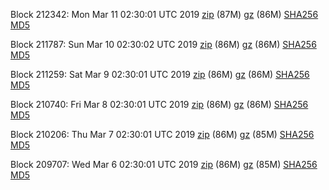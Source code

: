Block 212342: Mon Mar 11 02:30:01 UTC 2019 [zip](https://files.01coin.io/mainnet/2019-03-11/bootstrap.dat.zip) (87M) [gz](https://files.01coin.io/mainnet/2019-03-11/bootstrap.dat.tar.gz) (86M) [SHA256](https://files.01coin.io/mainnet/2019-03-11/sha256.txt) [MD5](https://files.01coin.io/mainnet/2019-03-11/md5.txt)

Block 211787: Sun Mar 10 02:30:02 UTC 2019 [zip](https://files.01coin.io/mainnet/2019-03-10/bootstrap.dat.zip) (86M) [gz](https://files.01coin.io/mainnet/2019-03-10/bootstrap.dat.tar.gz) (86M) [SHA256](https://files.01coin.io/mainnet/2019-03-10/sha256.txt) [MD5](https://files.01coin.io/mainnet/2019-03-10/md5.txt)

Block 211259: Sat Mar  9 02:30:01 UTC 2019 [zip](https://files.01coin.io/mainnet/2019-03-09/bootstrap.dat.zip) (86M) [gz](https://files.01coin.io/mainnet/2019-03-09/bootstrap.dat.tar.gz) (86M) [SHA256](https://files.01coin.io/mainnet/2019-03-09/sha256.txt) [MD5](https://files.01coin.io/mainnet/2019-03-09/md5.txt)

Block 210740: Fri Mar  8 02:30:01 UTC 2019 [zip](https://files.01coin.io/mainnet/2019-03-08/bootstrap.dat.zip) (86M) [gz](https://files.01coin.io/mainnet/2019-03-08/bootstrap.dat.tar.gz) (86M) [SHA256](https://files.01coin.io/mainnet/2019-03-08/sha256.txt) [MD5](https://files.01coin.io/mainnet/2019-03-08/md5.txt)

Block 210206: Thu Mar  7 02:30:01 UTC 2019 [zip](https://files.01coin.io/mainnet/2019-03-07/bootstrap.dat.zip) (86M) [gz](https://files.01coin.io/mainnet/2019-03-07/bootstrap.dat.tar.gz) (85M) [SHA256](https://files.01coin.io/mainnet/2019-03-07/sha256.txt) [MD5](https://files.01coin.io/mainnet/2019-03-07/md5.txt)

Block 209707: Wed Mar  6 02:30:01 UTC 2019 [zip](https://files.01coin.io/mainnet/2019-03-06/bootstrap.dat.zip) (86M) [gz](https://files.01coin.io/mainnet/2019-03-06/bootstrap.dat.tar.gz) (85M) [SHA256](https://files.01coin.io/mainnet/2019-03-06/sha256.txt) [MD5](https://files.01coin.io/mainnet/2019-03-06/md5.txt)
